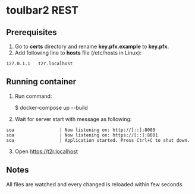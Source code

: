 # toulbar2 REST

## Prerequisites

1. Go to **certs** directory and rename **key.pfx.example** to **key.pfx**.
2. Add following line to **hosts** file (/etc/hosts in Linux):
~~~
127.0.1.1   t2r.localhost
~~~

## Running container

1. Run command:

    $ docker-compose up --build

2. Wait for server start with message as following:

~~~
soa                 | Now listening on: http://[::]:8080          
soa                 | Now listening on: https://[::]:8081
soa                 | Application started. Press Ctrl+C to shut down.
~~~

3. Open https://t2r.localhost

## Notes

All files are watched and every changed is reloaded within few seconds.
